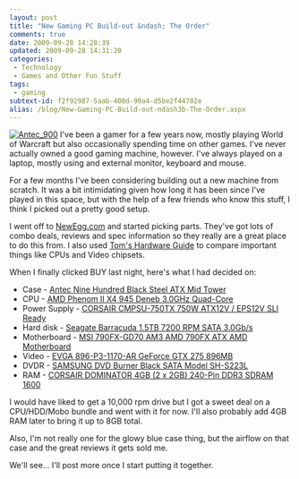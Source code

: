```yaml
---
layout: post
title: "New Gaming PC Build-out &ndash; The Order"
comments: true
date: 2009-09-28 14:28:39
updated: 2009-09-28 14:31:20
categories:
 - Technology
 - Games and Other Fun Stuff
tags:
 - gaming
subtext-id: f2f92987-5aab-408d-90a4-d5be2f44702e
alias: /blog/New-Gaming-PC-Build-out-ndash3b-The-Order.aspx
---
```



[![Antec_900](/images/blog/WindowsLiveWriter/NewGamingPCBuildoutTheOrder/48A48C17/Antec_900_thumb.jpg)](/images/blog/WindowsLiveWriter/NewGamingPCBuildoutTheOrder/1EA48DEF/Antec_900.jpg) I've been a gamer for a few years now, mostly playing World of Warcraft but also occasionally spending time on other games. I've never actually owned a good gaming machine, however. I've always played on a laptop, mostly using and external monitor, keyboard and mouse.

For a few months I've been considering building out a new machine from scratch. It was a bit intimidating given how long it has been since I've played in this space, but with the help of a few friends who know this stuff, I think I picked out a pretty good setup.

I went off to [NewEgg.com](http://www.newegg.com/) and started picking parts. They've got lots of combo deals, reviews and spec information so they really are a great place to do this from. I also used [Tom's Hardware Guide](http://www.tomshardware.com/charts/) to compare important things like CPUs and Video chipsets.

When I finally clicked BUY last night, here's what I had decided on:

  * Case - [Antec Nine Hundred Black Steel ATX Mid Tower](http://www.newegg.com/Product/Product.aspx?Item=N82E16811129021)
  * CPU - [AMD Phenom II X4 945 Deneb 3.0GHz Quad-Core](http://www.newegg.com/Product/Product.aspx?Item=N82E16819103675)
  * Power Supply - [CORSAIR CMPSU-750TX 750W ATX12V / EPS12V SLI Ready](http://www.newegg.com/Product/Product.aspx?Item=N82E16817139006)
  * Hard disk - [Seagate Barracuda 1.5TB 7200 RPM SATA 3.0Gb/s](http://www.newegg.com/Product/Product.aspx?Item=N82E16822148337)
  * Motherboard - [MSI 790FX-GD70 AM3 AMD 790FX ATX AMD Motherboard](http://www.newegg.com/Product/Product.aspx?Item=N82E16813130223)
  * Video - [EVGA 896-P3-1170-AR GeForce GTX 275 896MB](http://www.newegg.com/Product/Product.aspx?Item=N82E16814130475)
  * DVDR - [SAMSUNG DVD Burner Black SATA Model SH-S223L](http://www.newegg.com/Product/Product.aspx?Item=N82E16827151188)
  * RAM - [CORSAIR DOMINATOR 4GB (2 x 2GB) 240-Pin DDR3 SDRAM 1600](http://www.newegg.com/Product/Product.aspx?Item=N82E16820145249)

I would have liked to get a 10,000 rpm drive but I got a sweet deal on a CPU/HDD/Mobo bundle and went with it for now. I'll also probably add 4GB RAM later to bring it up to 8GB total.

Also, I'm not really one for the glowy blue case thing, but the airflow on that case and the great reviews it gets sold me.

We'll see... I'll post more once I start putting it together.
